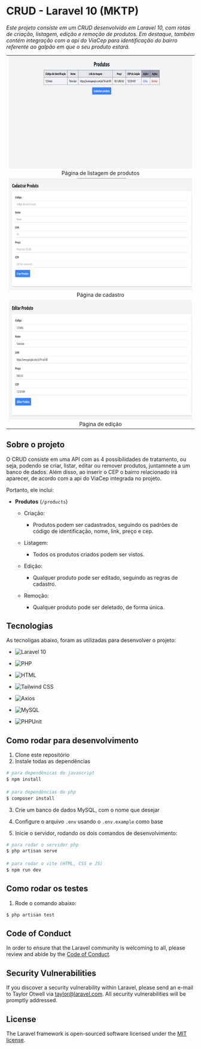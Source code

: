 # CRUD - Laravel 10 (MKTP)
_Este projeto consiste em um CRUD desenvolvido em Laravel 10, com rotas de criação, listagem, edição e remoção de produtos. Em destaque, também contém integração com a api do ViaCep para identificação do bairro referente ao galpão em que o seu produto estará._ 

<table>
  <tr>
    <td align="center">
      <img src="./public/assets/table.png" height="300" />
      <br />
      Página de listagem de produtos
    </td>
  </tr>
  <tr>
    <td align="center">
      <img src="./public/assets/create.png" height="300" />
      <br />
      Página de cadastro
    </td>
  </tr>
  <tr>
    <td align="center">
      <img src="./public/assets/edit.png" height="320" />
      <br />
      Página de edição
    </td>
  </tr>
</table>

## Sobre o projeto
O CRUD consiste em uma API com as 4 possibilidades de tratamento, ou seja, podendo se criar, listar, editar ou remover produtos, juntamnete a um banco de dados. Além disso, ao inserir o CEP o bairro relacionado irá aparecer, de acordo com a api do ViaCep integrada no projeto.

Portanto, ele inclui:

- **Produtos** (`/products`) 
  - Criação:
    - Produtos podem ser cadastrados, seguindo os padrões de código de identificação, nome, link, preço e cep.

  - Listagem:
    - Todos os produtos criados podem ser vistos.

  - Edição:
    - Qualquer produto pode ser editado, seguindo as regras de cadastro.

  - Remoção:
    - Qualquer produto pode ser deletado, de forma única.
    

## Tecnologias

As tecnoligas abaixo, foram as utilizadas para desenvolver o projeto:

- ![Laravel 10](https://img.shields.io/badge/Laravel%2010-Active-brightgreen)

- ![PHP](https://img.shields.io/badge/PHP-Programming%20Language-blue)

- ![HTML](https://img.shields.io/badge/HTML-Markup-orange)

- ![Tailwind CSS](https://img.shields.io/badge/Tailwind%20CSS-CSS%20Framework-blueviolet)

- ![Axios](https://img.shields.io/badge/Axios-HTTP%20Client-brightgreen)

- ![MySQL](https://img.shields.io/badge/MySQL-Database-blue)

- ![PHPUnit](https://img.shields.io/badge/PHPUnit-Testing-red)

## Como rodar para desenvolvimento

1. Clone este repositório
2. Instale todas as dependências

```bash
# para dependênicas do javascript
$ npm install

# para dependências do php
$ composer install
```

3. Crie um banco de dados MySQL, com o nome que desejar

4. Configure o arquivo `.env` usando o `.env.example` como base

5. Inicie o servidor, rodando os dois comandos de desenvolvimento:

```bash
# para rodar o servidor php
$ php artisan serve

# para rodar o vite (HTML, CSS e JS)
$ npm run dev
```

## Como rodar os testes

1. Rode o comando abaixo:

```bash
$ php artisan test
```

## Code of Conduct

In order to ensure that the Laravel community is welcoming to all, please review and abide by the [Code of Conduct](https://laravel.com/docs/contributions#code-of-conduct).

## Security Vulnerabilities

If you discover a security vulnerability within Laravel, please send an e-mail to Taylor Otwell via [taylor@laravel.com](mailto:taylor@laravel.com). All security vulnerabilities will be promptly addressed.

## License

The Laravel framework is open-sourced software licensed under the [MIT license](https://opensource.org/licenses/MIT).
